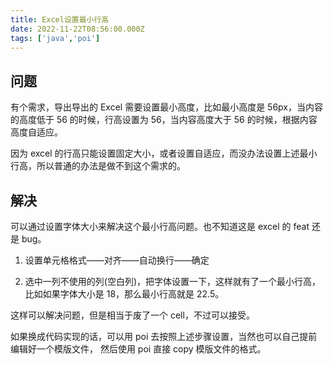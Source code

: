 ```yaml
---
title: Excel设置最小行高
date: 2022-11-22T08:56:00.000Z
tags: ['java','poi']
---
```

  
## 问题

有个需求，导出导出的 Excel 需要设置最小高度，比如最小高度是 56px，当内容的高度低于 56 的时候，行高设置为 56，当内容高度大于 56 的时候，根据内容高度自适应。

因为 excel 的行高只能设置固定大小，或者设置自适应，而没办法设置上述最小行高，所以普通的办法是做不到这个需求的。

## 解决

可以通过设置字体大小来解决这个最小行高问题。也不知道这是 excel 的 feat 还是 bug。

1. 设置单元格格式——对齐——自动换行——确定

2. 选中一列不使用的列(空白列)，把字体设置一下，这样就有了一个最小行高，比如如果字体大小是 18，那么最小行高就是 22.5。

这样可以解决问题，但是相当于废了一个 cell，不过可以接受。

如果换成代码实现的话，可以用 poi 去按照上述步骤设置，当然也可以自己提前编辑好一个模版文件，
然后使用 poi 直接 copy 模版文件的格式。